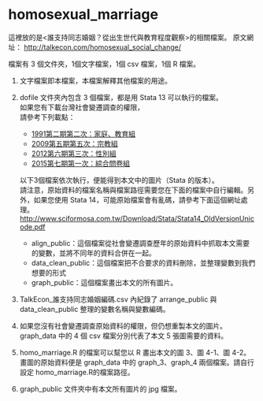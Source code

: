 # homosexual_marriage
這裡放的是<誰支持同志婚姻？從出生世代與教育程度觀察>的相關檔案。
原文網址：
<http://talkecon.com/homosexual_social_change/>

檔案有 3 個文件夾，1個文字檔案，1個 csv 檔案，1個 R 檔案。

1. 文字檔案即本檔案，本檔案解釋其他檔案的用途。
2. dofile 文件夾內包含 3 個檔案，都是用 Stata 13 可以執行的檔案。  
   如果您有下載台灣社會變遷調查的權限，  
   請參考下列載點：
   
    * [1991第二期第二次：家庭、教育組](https://srda.sinica.edu.tw/group/sciitem/3/5)
    * [2009第五期第五次：宗教組](https://srda.sinica.edu.tw/group/sciitem/3/191)
    * [2012第六期第三次：性別組](https://srda.sinica.edu.tw/group/sciitem/3/1565)
    * [2015第七期第一次：綜合問卷組](https://srda.sinica.edu.tw/group/sciitem/3/1954)
   
   以下3個檔案依次執行，便能得到本文中的圖片（Stata 的版本）。  
   請注意，原始資料的檔案名稱與檔案路徑需要您在下面的檔案中自行編輯。另外，如果您使用 Stata 14，可能原始檔案會有亂碼，請參考下面這個網址處理。  
   http://www.sciformosa.com.tw/Download/Stata/Stata14_OldVersionUnicode.pdf

    * align_public：這個檔案從社會變遷調查歷年的原始資料中抓取本文需要的變數，並將不同年的資料合併在一起。
    * data_clean_public：這個檔案把不合要求的資料刪除，並整理變數到我們想要的形式
    * graph_public：這個檔案畫出本文的所有圖片。

3. TalkEcon_誰支持同志婚姻編碼.csv 內紀錄了 arrange_public 與 data_clean_public 整理的變數名稱與變數編碼。
4. 如果您沒有社會變遷調查原始資料的權限，但仍想重製本文的圖片。graph_data 中的 4 個 csv 檔案分別代表了本文 5 張圖需要的資料。
5. homo_marriage.R 的檔案可以幫您以 R 畫出本文的圖 3、圖 4-1、圖 4-2。畫圖的原始資料便是 graph_data 中的 graph_3、graph_4 兩個檔案。請自行設定 homo_marriage.R的檔案路徑。
6. graph_public 文件夾中有本文所有圖片的 jpg 檔案。
